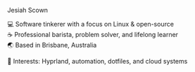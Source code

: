 Jesiah Scown  

💻 Software tinkerer with a focus on Linux & open-source  
☕ Professional barista, problem solver, and lifelong learner  
🌏 Based in Brisbane, Australia  

📌 Interests: Hyprland, automation, dotfiles, and cloud systems
